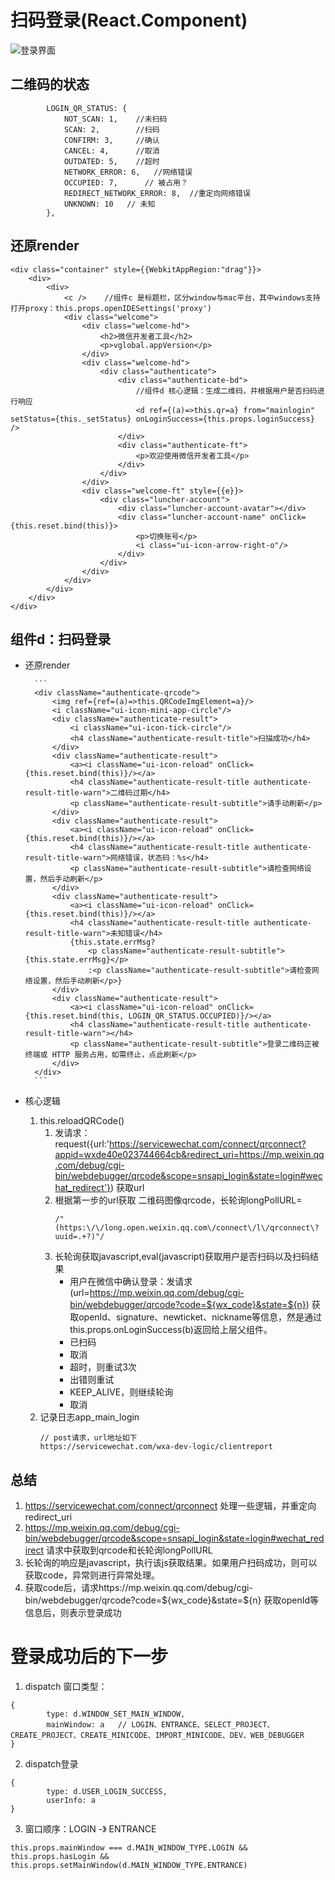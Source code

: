 # 扫码登录(React.Component)
![登录界面](https://github.com/cleverpp/SourceAnalytics/blob/master/wechatwebdevtools/assets/LOGIN.png)
## 二维码的状态
```
        LOGIN_QR_STATUS: {
            NOT_SCAN: 1,    //未扫码
            SCAN: 2,        //扫码
            CONFIRM: 3,     //确认
            CANCEL: 4,      //取消
            OUTDATED: 5,    //超时
            NETWORK_ERROR: 6,   //网络错误
            OCCUPIED: 7,      // 被占用？
            REDIRECT_NETWORK_ERROR: 8,  //重定向网络错误
            UNKNOWN: 10   // 未知
        },
```
## 还原render
```
<div class="container" style={{WebkitAppRegion:"drag"}}>
    <div>
        <div>
            <c />    //组件c 是标题栏，区分window与mac平台，其中windows支持打开proxy：this.props.openIDESettings('proxy')
            <div class="welcome">
                <div class="welcome-hd">
                    <h2>微信开发者工具</h2>
                    <p>vglobal.appVersion</p>
                </div>
                <div class="welcome-hd">
                    <div class="authenticate">
                        <div class="authenticate-bd"> 
                            //组件d 核心逻辑：生成二维码，并根据用户是否扫码进行响应
                            <d ref={(a)=>this.qr=a} from="mainlogin" setStatus={this._setStatus} onLoginSuccess={this.props.loginSuccess} />
                        </div>
                        <div class="authenticate-ft">
                            <p>欢迎使用微信开发者工具</p>
                        </div>
                    </div>
                </div>
                <div class="welcome-ft" style={{e}}>
                    <div class="luncher-account">
                        <div class="luncher-account-avatar"></div>
                        <div class="luncher-account-name" onClick={this.reset.bind(this)}>
                            <p>切换账号</p>
                            <i class="ui-icon-arrow-right-o"/>
                        </div>    
                    </div>
                </div>
            </div>
        </div>
    </div>
</div>
```
## 组件d：扫码登录
- 还原render

        ```
        <div className="authenticate-qrcode">
            <img ref={ref=(a)=>this.QRCodeImgElement=a}/>
            <i className="ui-icon-mini-app-circle"/>
            <div className="authenticate-result">
                <i className="ui-icon-tick-circle"/>
                <h4 className="authenticate-result-title">扫描成功</h4>
            </div>
            <div className="authenticate-result">
                <a><i className="ui-icon-reload" onClick={this.reset.bind(this)}/></a>
                <h4 className="authenticate-result-title authenticate-result-title-warn">二维码过期</h4>
                <p className="authenticate-result-subtitle">请手动刷新</p>
            </div>
            <div className="authenticate-result">
                <a><i className="ui-icon-reload" onClick={this.reset.bind(this)}/></a>
                <h4 className="authenticate-result-title authenticate-result-title-warn">网络错误，状态码：%s</h4>
                <p className="authenticate-result-subtitle">请检查网络设置，然后手动刷新</p>
            </div>
            <div className="authenticate-result">
                <a><i className="ui-icon-reload" onClick={this.reset.bind(this)}/></a>
                <h4 className="authenticate-result-title authenticate-result-title-warn">未知错误</h4>
                {this.state.errMsg?
                    <p className="authenticate-result-subtitle">{this.state.errMsg}</p>
                    :<p className="authenticate-result-subtitle">请检查网络设置，然后手动刷新</p>}
            </div>
            <div className="authenticate-result">
                <a><i className="ui-icon-reload" onClick={this.reset.bind(this, LOGIN_QR_STATUS.OCCUPIED)}/></a>
                <h4 className="authenticate-result-title authenticate-result-title-warn"></h4>
                <p className="authenticate-result-subtitle">登录二维码正被终端或 HTTP 服务占用，如需终止，点此刷新</p>
            </div>
        </div>
        ```
- 核心逻辑
  1. this.reloadQRCode()
     1. 发请求：request({url:'https://servicewechat.com/connect/qrconnect?appid=wxde40e023744664cb&redirect_uri=https://mp.weixin.qq.com/debug/cgi-bin/webdebugger/qrcode&scope=snsapi_login&state=login#wechat_redirect'}) 获取url
     2. 根据第一步的url获取 二维码图像qrcode，长轮询longPollURL=
        ```
        /"(https:\/\/long.open.weixin.qq.com\/connect\/l\/qrconnect\?uuid=.+?)"/
        ```
     3. 长轮询获取javascript,eval(javascript)获取用户是否扫码以及扫码结果
        - 用户在微信中确认登录：发请求(url=https://mp.weixin.qq.com/debug/cgi-bin/webdebugger/qrcode?code=${wx_code}&state=${n}) 获取openId、signature、newticket、nickname等信息，然是通过this.props.onLoginSuccess(b)返回给上层父组件。
        - 已扫码
        - 取消
        - 超时，则重试3次
        - 出错则重试
        - KEEP_ALIVE，则继续轮询
        - 取消
  2. 记录日志app_main_login
        ```
        // post请求，url地址如下
        https://servicewechat.com/wxa-dev-logic/clientreport
        ```
        
## 总结
1. https://servicewechat.com/connect/qrconnect 处理一些逻辑，并重定向redirect_uri
2. https://mp.weixin.qq.com/debug/cgi-bin/webdebugger/qrcode&scope=snsapi_login&state=login#wechat_redirect 请求中获取到qrcode和长轮询longPollURL
3. 长轮询的响应是javascript，执行该js获取结果。如果用户扫码成功，则可以获取code，异常则进行异常处理。
4. 获取code后，请求https://mp.weixin.qq.com/debug/cgi-bin/webdebugger/qrcode?code=${wx_code}&state=${n} 获取openId等信息后，则表示登录成功

# 登录成功后的下一步
1. dispatch 窗口类型：
```
{
        type: d.WINDOW_SET_MAIN_WINDOW,
        mainWindow: a   // LOGIN、ENTRANCE、SELECT_PROJECT、CREATE_PROJECT、CREATE_MINICODE、IMPORT_MINICODE、DEV、WEB_DEBUGGER
}
```
2. dispatch登录
```
{
        type: d.USER_LOGIN_SUCCESS,
        userInfo: a
}
```
3. 窗口顺序：LOGIN -》 ENTRANCE
```
this.props.mainWindow === d.MAIN_WINDOW_TYPE.LOGIN && this.props.hasLogin && this.props.setMainWindow(d.MAIN_WINDOW_TYPE.ENTRANCE)
```

